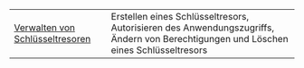 |  |  |
|---------|---------|
| [Verwalten von Schlüsseltresoren][1] | Erstellen eines Schlüsseltresors, Autorisieren des Anwendungszugriffs, Ändern von Berechtigungen und Löschen eines Schlüsseltresors |

[1]: https://azure.microsoft.com/en-us/resources/samples/key-vault-java-manage-key-vaults/